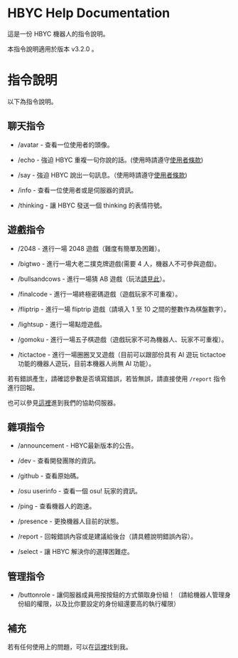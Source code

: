 # HBYC Help Documentation
這是一份 HBYC 機器人的指令說明。

本指令說明適用於版本 v3.2.0 。

# 指令說明
以下為指令說明。

## 聊天指令
* /avatar - 查看一位使用者的頭像。

* /echo - 強迫 HBYC 重複一句你說的話。(使用時請遵守[使用者條款](./TermsOfService-Tw.md))

* /say - 強迫 HBYC 說出一句訊息。（使用時請遵守[使用者條款](./TermsOfService-Tw.md))

* /info - 查看一位使用者或是伺服器的資訊。

* /thinking - 讓 HBYC 發送一個 thinking 的表情符號。

## 遊戲指令
* /2048 - 進行一場 2048 遊戲（難度有簡單及困難）。

* /bigtwo - 進行一場大老二撲克牌遊戲(需要 4 人，機器人不可參與遊戲)。

* /bullsandcows - 進行一場猜 AB 遊戲（玩法[請見此](https://zh.m.wikipedia.org/zh-tw/1A2B)）。

* /finalcode - 進行一場終極密碼遊戲（遊戲玩家不可重複）。

* /fliptrip - 進行一場 fliptrip 遊戲（請填入 1 至 10 之間的整數作為棋盤數字）。

* /lightsup - 進行一場點燈遊戲。

* /gomoku - 進行一場五子棋遊戲（遊戲玩家不可為機器人、玩家不可重複）。

* /tictactoe - 進行一場圈圈叉叉遊戲（目前可以跟部份具有 AI 遊玩 tictactoe 功能的機器人遊玩，目前本機器人尚無 AI 功能）。

若有錯誤產生，請確認參數是否填寫錯誤，若皆無誤，請直接使用 `/report` 指令進行回報。

也可以參見[這裡](./help.md#補充)進到我們的協助伺服器。

## 雜項指令
* /announcement - HBYC最新版本的公告。

* /dev - 查看開發團隊的資訊。

* /github - 查看原始碼。

* /osu userinfo - 查看一個 osu! 玩家的資訊。

* /ping - 查看機器人的跑速。

* /presence - 更換機器人目前的狀態。

* /report - 回報錯誤內容或是建議給後台（請具體說明錯誤內容）。

* /select - 讓 HBYC 解決你的選擇困難症。

## 管理指令
* /buttonrole - 讓伺服器成員用按按鈕的方式領取身份組！（請給機器人管理身份組的權限，以及比你要設定的身份組還要高的執行權限）

## 補充
若有任何使用上的問題，可以在[這裡](https://discord.gg/J7X2nWXszp)找到我。